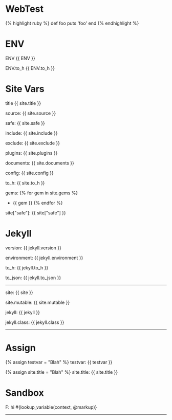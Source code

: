 # WebTest
{% highlight ruby %}
def foo
  puts 'foo'
end
{% endhighlight %}

# ENV
ENV {{ ENV }}

ENV.to_h {{ ENV.to_h }}

# Site Vars

title {{ site.title }}

source: {{ site.source }}

safe: {{ site.safe }}

include: {{ site.include }}

exclude: {{ site.exclude }}

plugins: {{ site.plugins }}

documents: {{ site.documents }}

config: {{ site.config }}

to_h: {{ site.to_h }}

gems: {% for gem in site.gems %}
* {{ gem }}
{% endfor %}

site["safe"]: {{ site["safe"] }}

# Jekyll

version: {{ jekyll.version }}

environment: {{ jekyll.environment }}

to_h: {{ jekyll.to_h }}

to_json: {{ jekyll.to_json }}

---

site: {{ site }}

site.mutable: {{ site.mutable }}

jekyll: {{ jekyll }}

jekyll.class: {{ jekyll.class }}

---

# Assign
{% assign testvar = "Blah" %}
testvar: {{ testvar }}

{% assign site.title = "Blah" %}
site.title: {{ site.title }}


# Sandbox

F: hi #{lookup_variable(context, @markup)}


---
